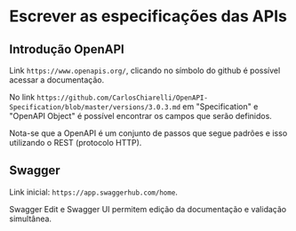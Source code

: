 # Escrever as especificações das APIs

## Introdução OpenAPI

Link ```https://www.openapis.org/```, clicando no símbolo do github é possível acessar a documentação.

No link ```https://github.com/CarlosChiarelli/OpenAPI-Specification/blob/master/versions/3.0.3.md``` em "Specification" e "OpenAPI Object" é possível encontrar os campos que serão definidos.

Nota-se que a OpenAPI é um conjunto de passos que segue padrões e isso utilizando o REST (protocolo HTTP).

## Swagger

Link inicial: ```https://app.swaggerhub.com/home```.

Swagger Edit e Swagger UI permitem edição da documentação e validação simultânea.
